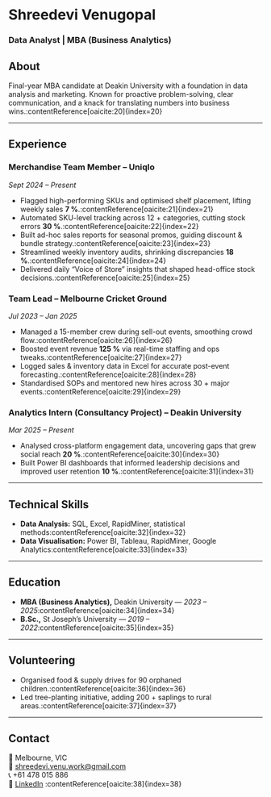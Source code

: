 # Shreedevi Venugopal  
### Data Analyst | MBA (Business Analytics)

## About  
Final-year MBA candidate at Deakin University with a foundation in data analysis and marketing. Known for proactive problem-solving, clear communication, and a knack for translating numbers into business wins.:contentReference[oaicite:20]{index=20}

---

## Experience  

### Merchandise Team Member – **Uniqlo**  
*Sept 2024 – Present*  
- Flagged high-performing SKUs and optimised shelf placement, lifting weekly sales **7 %**.:contentReference[oaicite:21]{index=21}  
- Automated SKU-level tracking across 12 + categories, cutting stock errors **30 %**.:contentReference[oaicite:22]{index=22}  
- Built ad-hoc sales reports for seasonal promos, guiding discount & bundle strategy.:contentReference[oaicite:23]{index=23}  
- Streamlined weekly inventory audits, shrinking discrepancies **18 %**.:contentReference[oaicite:24]{index=24}  
- Delivered daily “Voice of Store” insights that shaped head-office stock decisions.:contentReference[oaicite:25]{index=25}  

### Team Lead – **Melbourne Cricket Ground**  
*Jul 2023 – Jan 2025*  
- Managed a 15-member crew during sell-out events, smoothing crowd flow.:contentReference[oaicite:26]{index=26}  
- Boosted event revenue **125 %** via real-time staffing and ops tweaks.:contentReference[oaicite:27]{index=27}  
- Logged sales & inventory data in Excel for accurate post-event forecasting.:contentReference[oaicite:28]{index=28}  
- Standardised SOPs and mentored new hires across 30 + major events.:contentReference[oaicite:29]{index=29}  

### Analytics Intern (Consultancy Project) – **Deakin University**  
*Mar 2025 – Present*  
- Analysed cross-platform engagement data, uncovering gaps that grew social reach **20 %**.:contentReference[oaicite:30]{index=30}  
- Built Power BI dashboards that informed leadership decisions and improved user retention **10 %**.:contentReference[oaicite:31]{index=31}  

---

## Technical Skills  
- **Data Analysis:** SQL, Excel, RapidMiner, statistical methods:contentReference[oaicite:32]{index=32}  
- **Data Visualisation:** Power BI, Tableau, RapidMiner, Google Analytics:contentReference[oaicite:33]{index=33}  

---

## Education  
- **MBA (Business Analytics),** Deakin University — *2023 – 2025*:contentReference[oaicite:34]{index=34}  
- **B.Sc.,** St Joseph’s University — *2019 – 2022*:contentReference[oaicite:35]{index=35}  

---

## Volunteering  
- Organised food & supply drives for 90 orphaned children.:contentReference[oaicite:36]{index=36}  
- Led tree-planting initiative, adding 200 + saplings to rural areas.:contentReference[oaicite:37]{index=37}  

---

## Contact  
📍 Melbourne, VIC  
📧 shreedevi.venu.work@gmail.com  
📞 +61 478 015 886  
🔗 [LinkedIn](https://www.linkedin.com/in/shreedevi-v/) :contentReference[oaicite:38]{index=38}
